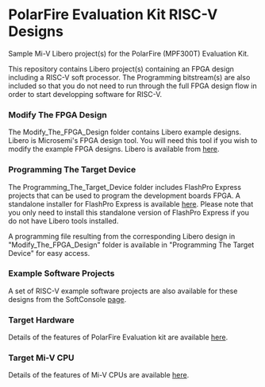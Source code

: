 # PolarFire Evaluation Kit RISC-V Designs
Sample Mi-V Libero project(s) for the PolarFire (MPF300T) Evaluation Kit.

This repository contains Libero project(s) containing an FPGA design including a RISC-V soft processor. 
The Programming bitstream(s) are also included so that you do not need to run through the full FPGA design flow 
in order to start developping software for RISC-V.

### Modify The FPGA Design 
The Modify_The_FPGA_Design folder contains Libero example designs. Libero is Microsemi's FPGA design tool. 
You will need this tool if you wish to modify the example FPGA designs. Libero is available from [here](https://www.microsemi.com/products/fpga-soc/design-resources/design-software/libero-soc#downloads).

### Programming The Target Device
The Programming_The_Target_Device folder includes FlashPro Express projects that can be used to program the 
development boards FPGA. A standalone installer for FlashPro Express is available [here](http://www.microsemi.com/products/fpga-soc/design-resources/programming/flashpro#software). 
Please note that you only need to install this standalone version of FlashPro Express if you do not have Libero tools installed.

A programming file resulting from the corresponding Libero design in "Modify_The_FPGA_Design" folder is available in "Programming The Target Device" for easy access.

### Example Software Projects
A set of RISC-V example software projects are also available for these designs from the SoftConsole [page](https://github.com/RISCV-on-Microsemi-FPGA/SoftConsole).

### Target Hardware
Details of the features of PolarFire Evaluation kit are available [here](https://www.microsemi.com/products/fpga-soc/design-resources/dev-kits/polarfire/polarfire-eval-kit).

### Target Mi-V CPU
Details of the features of Mi-V CPUs are available [here](https://github.com/Mi-V-Ecosystem/Mi-V-CPUs).